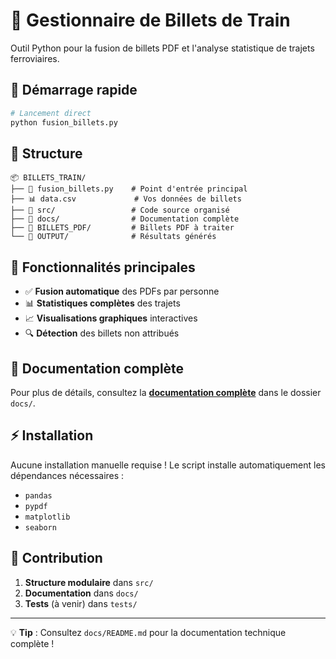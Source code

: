 # 🚂 Gestionnaire de Billets de Train

Outil Python pour la fusion de billets PDF et l'analyse statistique de trajets ferroviaires.

## 🚀 Démarrage rapide

```bash
# Lancement direct
python fusion_billets.py
```

## 📁 Structure

```
📦 BILLETS_TRAIN/
├── 🚀 fusion_billets.py    # Point d'entrée principal
├── 📊 data.csv             # Vos données de billets
├── 📁 src/                 # Code source organisé
├── 📁 docs/                # Documentation complète
├── 📁 BILLETS_PDF/         # Billets PDF à traiter
└── 📁 OUTPUT/              # Résultats générés
```

## 🎯 Fonctionnalités principales

- ✅ **Fusion automatique** des PDFs par personne
- 📊 **Statistiques complètes** des trajets
- 📈 **Visualisations graphiques** interactives
- 🔍 **Détection** des billets non attribués

## 📖 Documentation complète

Pour plus de détails, consultez la [**documentation complète**](docs/README.md) dans le dossier `docs/`.

## ⚡ Installation

Aucune installation manuelle requise ! Le script installe automatiquement les dépendances nécessaires :

- `pandas`
- `pypdf`
- `matplotlib`
- `seaborn`

## 🤝 Contribution

1. **Structure modulaire** dans `src/`
2. **Documentation** dans `docs/`
3. **Tests** (à venir) dans `tests/`

---

💡 **Tip** : Consultez `docs/README.md` pour la documentation technique complète !
